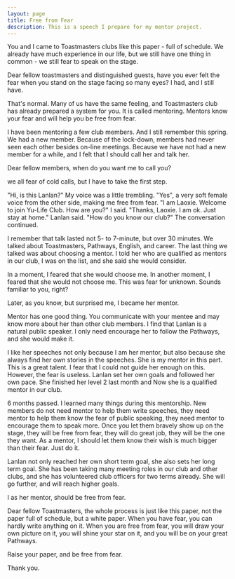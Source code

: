 ```yaml
---
layout: page
title: Free from Fear
description: This is a speech I prepare for my mentor project.
---
```



You and I came to Toastmasters clubs like this paper - full of schedule.
We already have much experience in our life, but we still have one thing
in common - we still fear to speak on the stage.

Dear fellow toastmasters and distinguished guests, have you ever felt
the fear when you stand on the stage facing so many eyes? I had, and I
still have.

That's normal. Many of us have the same feeling, and Toastmasters club has
already prepared a system for you. It is called mentoring. Mentors know your
fear and will help you be free from fear.

I have been mentoring a few club members. And I still remember this spring.
We had a new member. Because of the lock-down, members had never seen each
other besides on-line meetings. Because we have not had a new member for a
while, and I felt that I should call her and talk her.

Dear fellow members, when do you want me to call you?

we all fear of cold calls, but I have to take the first step.

"Hi, is this Lanlan?" My voice was a little trembling.
"Yes", a very soft female voice from the other side, making me free from fear.
"I am Laoxie. Welcome to join Yu-Life Club. How are you?" I said.
"Thanks, Laoxie. I am ok. Just stay at home." Lanlan said.
"How do you know our club?" The conversation continued.

I remember that talk lasted not 5- to 7-minute, but over 30 minutes. We talked
about Toastmasters, Pathways, English, and career. The last thing we talked
was about choosing a mentor. I told her who are qualified as mentors in our
club, I was on the list, and she said she would consider.

In a moment, I feared that she would choose me. In another moment, I feared
that she would not choose me. This was fear for unknown. Sounds familiar to
you, right?

Later, as you know, but surprised me, I became her mentor.

Mentor has one good thing. You communicate with your mentee and may know more
about her than other club members. I find that Lanlan is a natural public
speaker. I only need encourage her to follow the Pathways, and she would make
it.

I like her speeches not only because I am her mentor, but also because
she always find her own stories in the speeches. She is my mentor in this part.
This is a great talent. I fear that I could not guide her enough on this.
However, the fear is useless. Lanlan set her own goals and followed her own
pace. She finished her level 2 last month and Now she is a qualified mentor
in our club.

6 months passed. I learned many things during this mentorship. New members
do not need mentor to help them write speeches, they need mentor to help them
know the fear of public speaking, they need mentor to encourage them to speak
more. Once you let them bravely show up on the stage, they will be free from
fear, they will do great job, they will be the one they want. As a mentor, I
should let them know their wish is much bigger than their fear. Just do it.

Lanlan not only reached her own short term goal, she also sets her long term
goal. She has been taking many meeting roles in our club and other clubs, and
she has volunteered club officers for two terms already. She will go further,
and will reach higher goals.

I as her mentor, should be free from fear.

Dear fellow Toastmasters, the whole process is just like this paper, not the
paper full of schedule, but a white paper. When you have fear, you can hardly
write anything on it. When you are free from fear, you will draw your own
picture on it, you will shine your star on it, and you will be on your great
Pathways.

Raise your paper, and be free from fear.

Thank you.